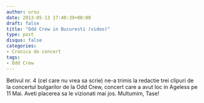 ```yaml
---
author: ursu
date: 2013-05-13 17:40:39+00:00
draft: false
title: "Odd Crew in Bucuresti (video)"
type: post
disqus: false
categories:
- Cronica de concert
tags:
- Odd Crew
---
```

Betivul nr. 4 (cel care nu vrea sa scrie) ne-a trimis la redactie trei clipuri de la concertul bulgarilor de la Odd Crew, concert care a avut loc in Ageless pe 11 Mai. Aveti placerea sa le vizionati mai jos. Multumim, Tase!
